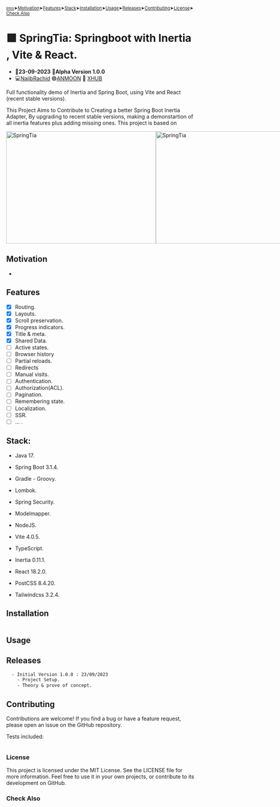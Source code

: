 <sub>
<a href="#Intro" title="Section Intro" style="font-size:smaller;">Intro</a>➤<a href="#Motivation" title="Section Motivation">Motivation</a>➤<a href="#Features" title="Section Features">Features</a>➤<a href="#Stack" title="Section Stack">Stack</a>➤<a href="#Installation" title="Section Installation">Installation</a>➤<a href="#Usage" title="Section Usage">Usage</a>➤<a href="#Releases" title="Section Releases">Releases</a>➤<a href="#Contributing" title="Section Contributing">Contributing</a>➤<a href="#License" title="Section License">License</a>➤<a href="#Check-Also" title="Section Check Also">Check Also</a>
</sub>

# :purple_square: SpringTia: Springboot with Inertia , Vite & React.

- :date:**23-09-2023** :pushpin:**Alpha Version 1.0.0**
- :computer:<a href="https://github.com/n4j1Br4ch1D" target="_blank" title="NajibRachid: Agile Software Engineer">NajibRachid</a> :purple_circle:<a href="https://anmoonweb.com/?ref=springtia" target="_blank" title="ANMOON: Right talents at the right place ">ANMOON</a> :office: <a href="https://x-hub.io/?ref=anmoon-springtia" target="_blank" title="XHUB: For Developers By Developers">XHUB</a>

Full functionality demo of Inertia and Spring Boot, using Vite and React (recent stable versions).

This Project Aims to Contribute to Creating a better Spring Boot Inertia Adapter, By upgrading to recent stable versions, making a demonstartion of all inertia features plus adding missing ones.
This project is based on 

<div style="display:flex">
<img src="https://raw.githubusercontent.com/n4j1Br4ch1D/" alt="SpringTia" height="300" width="400">
<img src="https://raw.githubusercontent.com/n4j1Br4ch1D/" alt="SpringTia" height="300" width="400">
<img src="https://raw.githubusercontent.com/n4j1Br4ch1D/" alt="SpringTia" height="300" width="400">
<img src="https://raw.githubusercontent.com/n4j1Br4ch1D/" alt="SpringTia" height="300" width="400">
<img src="https://raw.githubusercontent.com/n4j1Br4ch1D/" alt="SpringTia" height="300" width="400">
<img src="https://raw.githubusercontent.com/n4j1Br4ch1D/" alt="SpringTia" height="300" width="400">
</div>

## Motivation

- 

## Features
- [x] Routing.
- [x] Layouts.
- [x] Scroll preservation.
- [x] Progress indicators.
- [x] Title & meta.
- [x] Shared Data.
- [ ] Active states.
- [ ] Browser history
- [ ] Partial reloads.
- [ ] Redirects
- [ ] Manual visits.
- [ ] Authentication.
- [ ] Authorization(ACL).
- [ ] Pagination.
- [ ] Remembering state.
- [ ] Localization.
- [ ] SSR.
- [ ] ... .

## Stack:
- Java 17.
- Spring Boot 3.1.4.
- Gradle - Groovy.
- Lombok.
- Spring Security.
- Modelmapper.

- NodeJS.
- Vite 4.0.5.
- TypeScript.
- Inertia 0.11.1.
- React 18.2.0.
- PostCSS 8.4.20.
- Tailwindcss 3.2.4.
  
## Installation

```sh

```

## Usage

## Releases

```txt
  - Initial Version 1.0.0 : 23/09/2023
    - Project Setup.
    - Theory & prove of concept.
```

## Contributing

Contributions are welcome! If you find a bug or have a feature request, please open an issue on the GitHub repository.

Tests included:

```sh
```

### License

This project is licensed under the MIT License. See the LICENSE file for more information. Feel free to use it in your own projects, or contribute to its development on GitHub.

### Check Also
